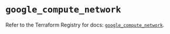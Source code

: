 # `google_compute_network`

Refer to the Terraform Registry for docs: [`google_compute_network`](https://registry.terraform.io/providers/hashicorp/google/5.38.0/docs/resources/compute_network).
